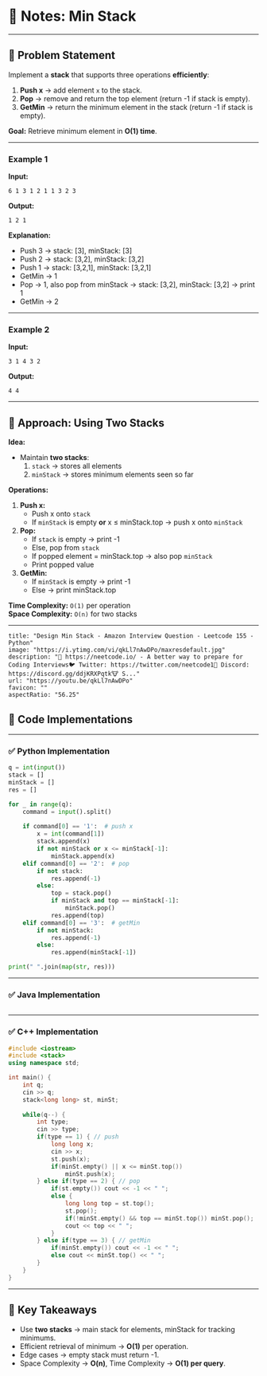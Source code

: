 # 📒 Notes: Min Stack

---

## 🔹 Problem Statement

Implement a **stack** that supports three operations **efficiently**:

1. **Push x** → add element `x` to the stack.
2. **Pop** → remove and return the top element (return -1 if stack is empty).
3. **GetMin** → return the minimum element in the stack (return -1 if stack is empty).

**Goal:** Retrieve minimum element in **O(1) time**.

---

### Example 1

**Input:**

```
6 1 3 1 2 1 1 3 2 3
```

**Output:**

```
1 2 1
```

**Explanation:**

- Push 3 → stack: [3], minStack: [3]
- Push 2 → stack: [3,2], minStack: [3,2]
- Push 1 → stack: [3,2,1], minStack: [3,2,1]
- GetMin → 1
- Pop → 1, also pop from minStack → stack: [3,2], minStack: [3,2] → print 1
- GetMin → 2

---

### Example 2

**Input:**

```
3 1 4 3 2
```

**Output:**

```
4 4
```

---

## 🔹 Approach: Using Two Stacks

**Idea:**
- Maintain **two stacks**:
    1. `stack` → stores all elements
    2. `minStack` → stores minimum elements seen so far

**Operations:**

1. **Push x:**
    - Push x onto `stack`
    - If `minStack` is empty **or** x ≤ minStack.top → push x onto `minStack`
2. **Pop:**
    - If `stack` is empty → print -1
    - Else, pop from `stack`
    - If popped element = minStack.top → also pop `minStack`
    - Print popped value
3. **GetMin:**
    - If `minStack` is empty → print -1
    - Else → print minStack.top

**Time Complexity:** `O(1)` per operation  
**Space Complexity:** `O(n)` for two stacks

---
```embed
title: "Design Min Stack - Amazon Interview Question - Leetcode 155 - Python"
image: "https://i.ytimg.com/vi/qkLl7nAwDPo/maxresdefault.jpg"
description: "🚀 https://neetcode.io/ - A better way to prepare for Coding Interviews🐦 Twitter: https://twitter.com/neetcode1🥷 Discord: https://discord.gg/ddjKRXPqtk🐮 S..."
url: "https://youtu.be/qkLl7nAwDPo"
favicon: ""
aspectRatio: "56.25"
```

## 🔹 Code Implementations

---

### ✅ Python Implementation

```python
q = int(input())
stack = []
minStack = []
res = []

for _ in range(q):
    command = input().split()
    
    if command[0] == '1':  # push x
        x = int(command[1])
        stack.append(x)
        if not minStack or x <= minStack[-1]:
            minStack.append(x)
    elif command[0] == '2':  # pop
        if not stack:
            res.append(-1)
        else:
            top = stack.pop()
            if minStack and top == minStack[-1]:
                minStack.pop()
            res.append(top)
    elif command[0] == '3':  # getMin
        if not minStack:
            res.append(-1)
        else:
            res.append(minStack[-1])

print(" ".join(map(str, res)))

```

---

### ✅ Java Implementation

```java

```

---

### ✅ C++ Implementation

```cpp
#include <iostream>
#include <stack>
using namespace std;

int main() {
    int q;
    cin >> q;
    stack<long long> st, minSt;
    
    while(q--) {
        int type;
        cin >> type;
        if(type == 1) { // push
            long long x;
            cin >> x;
            st.push(x);
            if(minSt.empty() || x <= minSt.top())
                minSt.push(x);
        } else if(type == 2) { // pop
            if(st.empty()) cout << -1 << " ";
            else {
                long long top = st.top();
                st.pop();
                if(!minSt.empty() && top == minSt.top()) minSt.pop();
                cout << top << " ";
            }
        } else if(type == 3) { // getMin
            if(minSt.empty()) cout << -1 << " ";
            else cout << minSt.top() << " ";
        }
    }
}

```

---

## 🔹 Key Takeaways

- Use **two stacks** → main stack for elements, minStack for tracking minimums.
- Efficient retrieval of minimum → **O(1)** per operation.
- Edge cases → empty stack must return -1.
- Space Complexity → **O(n)**, Time Complexity → **O(1) per query**.